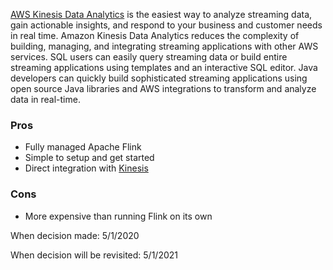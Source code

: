 [AWS Kinesis Data Analytics](https://aws.amazon.com/kinesis/data-analytics/) is the easiest way to analyze streaming data, gain actionable insights, and respond to your business and customer needs in real time. Amazon Kinesis Data Analytics reduces the complexity of building, managing, and integrating streaming applications with other AWS services. SQL users can easily query streaming data or build entire streaming applications using templates and an interactive SQL editor. Java developers can quickly build sophisticated streaming applications using open source Java libraries and AWS integrations to transform and analyze data in real-time.


### Pros
* Fully managed Apache Flink
* Simple to setup and get started
* Direct integration with [Kinesis]()

### Cons
* More expensive than running Flink on its own


When decision made: 5/1/2020

When decision will be revisited: 5/1/2021